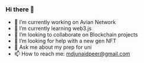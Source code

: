 ### Hi there 👋
- 🔭 I’m currently working on Avian Network
- 🌱 I’m currently learning web3.js
- 👯 I’m looking to collaborate on Blockchain projects
- 🤔 I’m looking for help with a new gen NFT
- 💬 Ask me about my prep for uni
- 📫 How to reach me: mdjunaidpeer@gmail.com
<!--
**JunaidPeer/JunaidPeer** is a ✨ _special_ ✨ repository because its `README.md` (this file) appears on your GitHub profile.

Here are some ideas to get you started:


- 😄 Pronouns: ...
- ⚡ Fun fact: ...
-->
